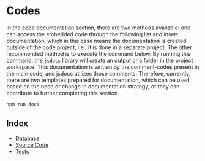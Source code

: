 # Codes

In the code documentation section, there are two methods available: one can access the embedded code through the following list and insert documentation, which in this case means the documentation is created outside of the code project, i.e., it is done in a separate project.
The other recommended method is to execute the command below. By running this command, the `jsdocs` library will create an output or a folder in the project workspace. This documentation is written by the comment-codes present in the main code, and jsdocs utilizes those comments.
Therefore, currently, there are two templates prepared for documentation, which can be used based on the need or change in documentation strategy, or they can contribute to further completing this section.

```bash
npm run docs
```

## Index

- [Database](./db/CODE_DB)
- [Source Code](./src/CODE_SRC)
- [Tests](./test/CODE_TEST)
